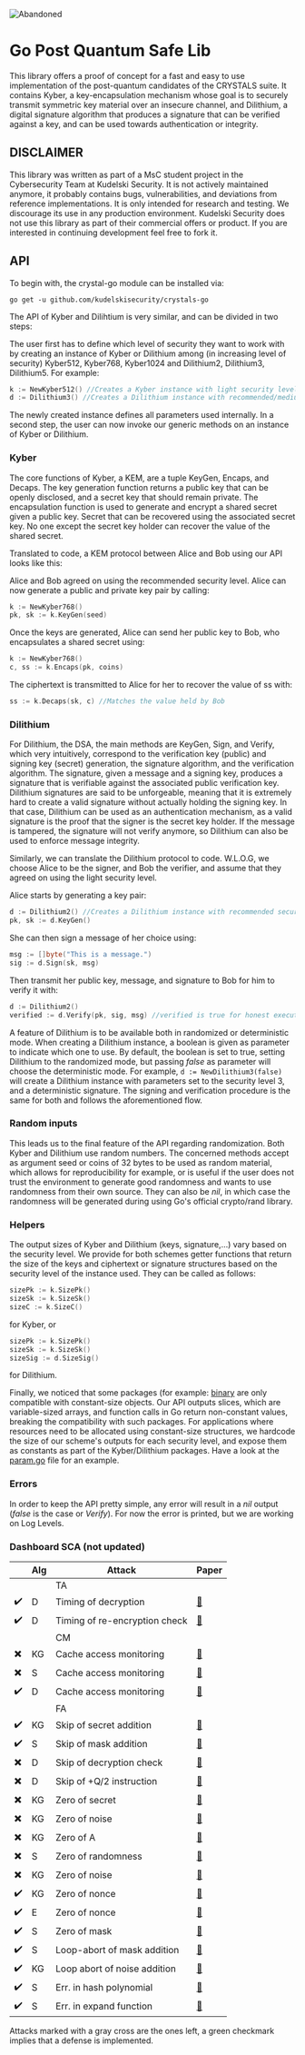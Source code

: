 ![Abandoned](https://img.shields.io/badge/Status-Unmaintained-blue)
# Go Post Quantum Safe Lib

This library offers a proof of concept for a fast and easy to use implementation of the post-quantum candidates of the CRYSTALS suite.
It contains Kyber, a key-encapsulation mechanism whose goal is to securely transmit symmetric key material over an insecure channel, and Dilithium, a digital signature algorithm that produces a signature that can be verified against a key, and can be used towards authentication or integrity. 

## DISCLAIMER

This library was written as part of a MsC student project in the Cybersecurity Team at Kudelski Security. It is not actively maintained anymore, it probably contains bugs, vulnerabilities, and deviations from reference implementations. It is only intended for research and testing. We discourage its use in any production environment. Kudelski Security does not use this library as part of their commercial offers or product. If you are interested in continuing development feel free to fork it.

## API

To begin with, the crystal-go module can be installed via:
```shell
go get -u github.com/kudelskisecurity/crystals-go
```

The API of Kyber and Dilihtium is very similar, and can be divided in two steps:

The user first has to define which level of security they want to work with by creating an instance of Kyber or Dilithium among (in increasing level of security) Kyber512, Kyber768, Kyber1024 and Dilithium2, Dilithium3, Dilithium5. For example:

```go
k := NewKyber512() //Creates a Kyber instance with light security level 
d := Dilithium3() //Creates a Dilithium instance with recommended/medium security level
```

The newly created instance defines all parameters used internally. In a second step, the user can now invoke our generic methods on an instance of Kyber or Dilithium. 

### Kyber
The core functions of Kyber, a KEM, are a tuple KeyGen, Encaps, and Decaps. The key generation function returns a public key that can be openly disclosed, and a secret key that should remain private. The encapsulation function is used to generate and encrypt a shared secret given a public key. Secret that can be recovered using the associated secret key. No one except the secret key holder can recover the value of the shared secret.

Translated to code, a KEM protocol between Alice and Bob using our API looks like this:

Alice and Bob agreed on using the recommended security level. Alice can now generate a public and private key pair by calling:
```go
k := NewKyber768()
pk, sk := k.KeyGen(seed)
```
Once the keys are generated, Alice can send her public key to Bob, who encapsulates a shared secret using:
```go
k := NewKyber768()
c, ss := k.Encaps(pk, coins)
```
The ciphertext is transmitted to Alice for her to recover the value of ss with:
```go
ss := k.Decaps(sk, c) //Matches the value held by Bob
```

### Dilithium

For Dilithium, the DSA, the main methods are KeyGen, Sign, and Verify, which very intuitively, correspond to the verification key (public) and signing key (secret) generation, the signature algorithm, and the verification algorithm. The signature, given a message and a signing key, produces a signature that is verifiable against the associated public verification key. Dilithium signatures are said to be unforgeable, meaning that it is extremely hard to create a valid signature without actually holding the signing key. In that case, Dilithium can be used as an authentication mechanism, as a valid signature is the proof that the signer is the secret key holder. If the message is tampered, the signature will not verify anymore, so Dilithium can also be used to enforce message integrity.

Similarly, we can translate the Dilithium protocol to code. W.L.O.G, we choose Alice to be the signer, and Bob the verifier, and assume that they agreed on using the light security level.

Alice starts by generating a key pair:
```go
d := Dilithium2() //Creates a Dilithium instance with recommended security level
pk, sk := d.KeyGen()
```
She can then sign a message of her choice using:
```go
msg := []byte("This is a message.")
sig := d.Sign(sk, msg)
```
Then transmit her public key, message, and signature to Bob for him to verify it with:
```go
d := Dilithium2()
verified := d.Verify(pk, sig, msg) //verified is true for honest executions
```

A feature of Dilithium is to be available both in randomized or deterministic mode. When creating a Dilithium instance, a boolean is given as parameter to indicate which one to use. By default, the boolean is set to true, setting Dilithium to the randomized mode, but passing *false* as parameter will choose the deterministic mode.
For example, `d := NewDilithium3(false)` will create a Dilithium instance with parameters set to the security level 3, and a deterministic signature.
The signing and verification procedure is the same for both and follows the aforementioned flow.

### Random inputs

This leads us to the final feature of the API regarding randomization. Both Kyber and Dilithium use random numbers. The concerned methods accept as argument seed or coins of 32 bytes to be used as random material, which allows for reproducibility for example, or is useful if the user does not trust the environment to generate good randomness and wants to use randomness from their own source.
They can also be *nil*, in which case the randomness will be generated during using Go's official crypto/rand library.

### Helpers

The output sizes of Kyber and Dilithium (keys, signature,...) vary based on the security level.
We provide for both schemes getter functions that return the size of the keys and ciphertext or signature structures based on the security level of the instance used.
They can be called as follows:

```go
sizePk := k.SizePk()
sizeSk := k.SizeSk()
sizeC := k.SizeC()
```
for Kyber, or 
```go
sizePk := k.SizePk()
sizeSk := k.SizeSk()
sizeSig := d.SizeSig()
```
for Dilithium.

Finally, we noticed that some packages (for example: [binary](https://golang.org/pkg/encoding/binary/) are only compatible with constant-size objects.
Our API outputs slices, which are variable-sized arrays, and function calls in Go return non-constant values, breaking the compatibility with such packages.
For applications where resources need to be allocated using constant-size structures, we hardcode the size of our scheme's outputs for each security level, and expose them as constants as part of the Kyber/Dilithium packages. Have a look at the [param.go](https://github.com/kudelskisecurity/crystals-go/blob/main/crystals-dilithium/params.go#L19) file for an example.

### Errors

In order to keep the API pretty simple, any error will result in a *nil* output (*false* is the case or *Verify*). For now the error is printed, but we are working on Log Levels.

### Dashboard SCA (not updated)

|    | Alg | Attack            | Paper                   | 
| -- | ---- |----------------- |:----------------------- |
|    | | TA                |                         |
| ✔️| D | Timing of decryption                  | [:link:][dan19]          |
| ✔️| D | Timing of re-encryption check                  | [:link:][guo20]          |
|    | | CM                |                         |
| ✖️| KG | Cache access monitoring                  | [:link:][fac18]          |
| ✖️| S | Cache access monitoring                  | [:link:][fac18]          |
| ✔️| D|  Cache access monitoring                | [:link:][rav20]          |
|    | | FA                |                         |
| ✔️| KG |  Skip of secret addition               | [:link:][bbk19]          |
| ✔️| S |   Skip of mask addition             | [:link:][rav19]          |
| ✖️| D |   Skip of decryption check              | [:link:][pp21]          |
| ✖️| D |   Skip of +Q/2 instruction              | [:link:][pp21]          |
| ✖️| KG |  Zero of secret               | [:link:][bbk19]          |
| ✖️| KG |  Zero of noise               | [:link:][val17]          |
| ✖️| KG |  Zero of A               | [:link:][val17]          |
| ✖️| S |  Zero of randomness               | [:link:][bbk19]          |
| ✖️| KG |  Zero of noise               | [:link:][val17]          |
| ✔️| KG |  Zero of nonce               | [:link:][rav18]          |
| ✔️| E |  Zero of nonce               | [:link:][rav18]          |
| ✔️| S |  Zero of mask               | [:link:][esp18]          |
| ✔️| S |  Loop-abort of mask addition                | [:link:][bbk19]          |
| ✔️| KG |  Loop abort of noise addition               | [:link:][esp18]          |
| ✔️| S |  Err. in hash polynomial               | [:link:][bp18]          |
| ✔️| S |  Err. in expand function               | [:link:][bp18]          |



Attacks marked with a gray cross are the ones left, a green checkmark implies that a defense is implemented.

[dan19]: https://doi.org/10.1145/3338467.3358948
[guo20]: https://eprint.iacr.org/2020/743
[fac18]: https://ieeexplore.ieee.org/document/8494855
[rav20]: https://eprint.iacr.org/2020/1559
[bbk19]: https://eprint.iacr.org/2016/415
[rav19]: https://eprint.iacr.org/2019/769
[rav18]: https://eprint.iacr.org/2018/211
[val17]: https://doi.org/10.1145/3178291.3178294
[pp21]: https://eprint.iacr.org/2021/064
[esp18]: https://eprint.iacr.org/2016/449.pdf
[bp18]: https://eprint.iacr.org/2018/355
